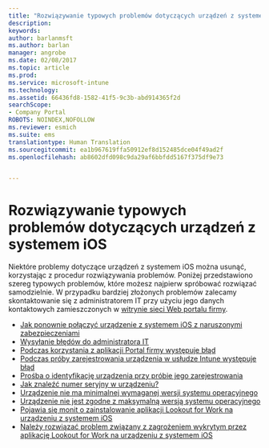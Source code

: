 ```yaml
---
title: "Rozwiązywanie typowych problemów dotyczących urządzeń z systemem iOS"
description: 
keywords: 
author: barlanmsft
ms.author: barlan
manager: angrobe
ms.date: 02/08/2017
ms.topic: article
ms.prod: 
ms.service: microsoft-intune
ms.technology: 
ms.assetid: 66436fd8-1582-41f5-9c3b-abd914365f2d
searchScope:
- Company Portal
ROBOTS: NOINDEX,NOFOLLOW
ms.reviewer: esmich
ms.suite: ems
translationtype: Human Translation
ms.sourcegitcommit: ea1b967619ffa50912ef8d152485dce04f49ad2f
ms.openlocfilehash: ab8602dfd098c9da29af6bbfdd5167f375df9e73


---
```


# <a name="fix-common-issues-with-your-ios-device"></a>Rozwiązywanie typowych problemów dotyczących urządzeń z systemem iOS

Niektóre problemy dotyczące urządzeń z systemem iOS można usunąć, korzystając z procedur rozwiązywania problemów. Poniżej przedstawiono szereg typowych problemów, które możesz najpierw spróbować rozwiązać samodzielnie. W przypadku bardziej złożonych problemów zalecamy skontaktowanie się z administratorem IT przy użyciu jego danych kontaktowych zamieszczonych w [witrynie sieci Web portalu firmy](http://portal.manage.microsoft.com).

- [Jak ponownie połączyć urządzenie z systemem iOS z naruszonymi zabezpieczeniami](how-to-reconnect-a-compromised-ios-device.md)
- [Wysyłanie błędów do administratora IT](send-errors-to-your-it-admin-ios.md)
- [Podczas korzystania z aplikacji Portal firmy występuje błąd](you-get-an-error-while-using-the-company-portal-app-ios.md)
- [Podczas próby zarejestrowania urządzenia w usłudze Intune występuje błąd](you-see-errors-while-trying-to-enroll-your-device-in-intune-ios.md)
- [Prośba o identyfikację urządzenia przy próbie jego zarejestrowania](you-are-asked-to-identify-your-device-when-trying-to-enroll-ios.md)
- [Jak znaleźć numer seryjny w urządzeniu?](how-do-i-find-the-serial-number-on-my-device-ios.md)
- [Urządzenie nie ma minimalnej wymaganej wersji systemu operacyjnego](you-need-to-update-your-ios-device.md)
- [Urządzenie nie jest zgodne z maksymalną wersją systemu operacyjnego](you-need-to-update-your-ios-device.md)
- [Pojawia się monit o zainstalowanie aplikacji Lookout for Work na urządzeniu z systemem iOS](you-are-prompted-to-install-lookout-for-work-ios.md)
- [Należy rozwiązać problem związany z zagrożeniem wykrytym przez aplikację Lookout for Work na urządzeniu z systemem iOS](you-need-to-resolve-a-threat-found-by-lookout-for-work-ios.md)



<!--HONumber=Feb17_HO2-->


